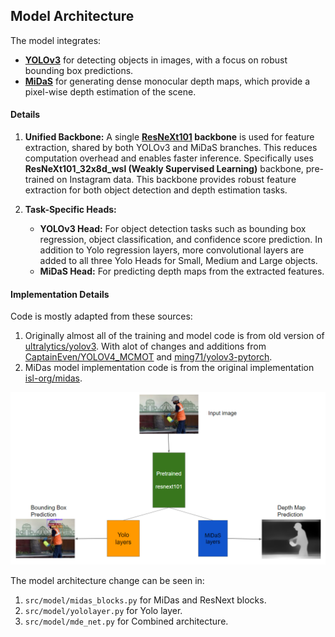 
## **Model Architecture**
The model integrates:
- **[YOLOv3](https://arxiv.org/abs/1804.02767)** for detecting objects in images, with a focus on robust bounding box predictions.
- **[MiDaS](https://github.com/isl-org/MiDaS)** for generating dense monocular depth maps, which provide a pixel-wise depth estimation of the scene.


#### **Details**
1. **Unified Backbone:** A single **[ResNeXt101](https://arxiv.org/abs/1611.05431) backbone** is used for feature extraction, shared by both YOLOv3 and MiDaS branches. This reduces computation overhead and enables faster inference.
Specifically uses **ResNeXt101_32x8d_wsl (Weakly Supervised Learning)** backbone, pre-trained on Instagram data. This backbone provides robust feature extraction for both object detection and depth estimation tasks. 

2. **Task-Specific Heads:**
   - **YOLOv3 Head:** For object detection tasks such as bounding box regression, object classification, and confidence score prediction. In addition to Yolo regression layers, more convolutional layers are added to all three Yolo Heads for Small, Medium and Large objects.
   - **MiDaS Head:** For predicting depth maps from the extracted features.

#### **Implementation Details**

Code is mostly adapted from these sources:
1. Originally almost all of the training and model code is from old version of [ultralytics/yolov3](https://github.com/ultralytics/yolov3). With alot of changes and additions from [CaptainEven/YOLOV4_MCMOT](https://github.com/CaptainEven/YOLOV4_MCMOT) and [ming71/yolov3-pytorch](https://github.com/ming71/yolov3-pytorch).
2. MiDas model implementation code is from the original implementation [isl-org/midas](https://github.com/isl-org/MiDaS).


![structure](assets/structure.PNG)

The model architecture change can be seen in:
1. `src/model/midas_blocks.py` for MiDas and ResNext blocks.
2. `src/model/yololayer.py` for Yolo layer.
3. `src/model/mde_net.py` for Combined architecture.


